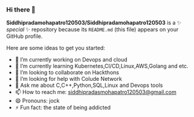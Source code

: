 ### Hi there 👋


**Siddhipradamohapatro120503/Siddhipradamohapatro120503** is a ✨ _special_ ✨ repository because its `README.md` (this file) appears on your GitHub profile.

Here are some ideas to get you started:

- 🔭 I’m currently working on Devops and cloud
- 🌱 I’m currently learning Kubernetes,CI/CD,Linux,AWS,Golang and etc.
- 👯 I’m looking to collaborate on Hackthons
- 🤔 I’m looking for help with Colude Network
- 💬 Ask me about C,C++,Python,SQL,Linux and Devops tools
- 📫 How to reach me: siddhipradasmohapatro120503@gmail.com
- 😄 Pronouns: jock 
- ⚡ Fun fact: the state of being addicted

